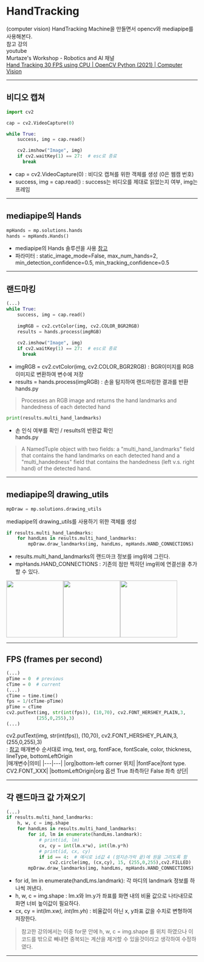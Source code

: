 # HandTracking
(computer vision) HandTracking Machine을 만들면서 opencv와 mediapipe를 사용해본다.  
참고 강의  
youtube   
Murtaze's Workshop - Robotics and AI 채널  
[Hand Tracking 30 FPS using CPU | OpenCV Python (2021) | Computer Vision]( https://www.youtube.com/watch?v=NZde8Xt78Iw&t=10s)
___

## 비디오 캡쳐
```python
import cv2

cap = cv2.VideoCapture(0)

while True:
    success, img = cap.read()

    cv2.imshow("Image", img)
    if cv2.waitKey(1) == 27:  # esc로 종료
      break
```
- cap = cv2.VideoCapture(0) : 비디오 캡쳐를 위한 객체를 생성 (0은 웹캠 번호)
- success, img = cap.read() : success는 비디오를 제대로 읽었는지 여부, img는 프레임

---
## mediapipe의 Hands
```python
mpHands = mp.solutions.hands
hands = mpHands.Hands()
```
- mediapipe의 Hands 솔루션을 사용 [참고](https://google.github.io/mediapipe/solutions/hands.html)
- 파라미터 : static_image_mode=False, max_num_hands=2, min_detection_confidence=0.5, min_tracking_confidence=0.5
___
## 랜드마킹
```python
(...)
while True:
    success, img = cap.read()
    
    imgRGB = cv2.cvtColor(img, cv2.COLOR_BGR2RGB)
    results = hands.process(imgRGB)
    
    cv2.imshow("Image", img)
    if cv2.waitKey(1) == 27:  # esc로 종료
      break
```
- imgRGB = cv2.cvtColor(img, cv2.COLOR_BGR2RGB) : BGR이미지를 RGB이미지로 변환하여 변수에 저장
- results = hands.process(imgRGB) : 손을 탐지하여 랜드마킹한 결과를 반환
hands.py
> Processes an RGB image and returns the hand landmarks and handedness of each detected hand
```python
print(results.multi_hand_landmarks)
```
- 손 인식 여부를 확인 / results의 반환값 확인  
hands.py
> A NamedTuple object with two fields: a "multi_hand_landmarks" field that
      contains the hand landmarks on each detected hand and a "multi_handedness"
      field that contains the handedness (left v.s. right hand) of the detected
      hand.
___
## mediapipe의 drawing_utils
```python
mpDraw = mp.solutions.drawing_utils
```
mediapipe의 drawing_utils를 사용하기 위한 객체를 생성
```python
if results.multi_hand_landmarks:
    for handLms in results.multi_hand_landmarks:
        mpDraw.draw_landmarks(img, handLms, mpHands.HAND_CONNECTIONS)
```
- results.multi_hand_landmarks의 랜드마크 정보를 img위에 그린다.  
- mpHands.HAND_CONNECTIONS : 기존의 점만 찍히던 img위에 연결선을 추가 할 수 있다.

<img src="https://user-images.githubusercontent.com/57162448/131523401-59ea8a2d-fee3-4ed5-a0c6-dab5625f3ccf.png" height="150" ><img height="150" src="https://user-images.githubusercontent.com/57162448/131523436-21c4100b-2f1a-4044-b725-a798dcee36e5.png"><img height="150" src="https://user-images.githubusercontent.com/57162448/131523460-a02aa764-49fb-4953-ab29-e07ba83bbe86.png">
___
## FPS (frames per second)
```python
(...)
pTime = 0  # previous
cTime = 0  # current
(...)
cTime = time.time()
fps = 1/(cTime-pTime)
pTime = cTime
cv2.putText(img, str(int(fps)), (10,70), cv2.FONT_HERSHEY_PLAIN,3,
           (255,0,255),3)
(...)
```
cv2.putText(img, str(int(fps)), (10,70), cv2.FONT_HERSHEY_PLAIN,3,(255,0,255),3)  
: [참고](https://www.geeksforgeeks.org/python-opencv-cv2-puttext-method/)
매개변수 순서대로 img, text, org, fontFace, fontScale, color, thickness, lineType, bottomLeftOrigin  
|매개변수|의미|
|---|---|
|org|bottom-left corner 위치|
|fontFace|font type. CV2.FONT_XXX|
|bottomLeftOrigin|org 옵션 True 좌측하단 False 좌측 상단|
___
## 각 랜드마크 값 가져오기
```python
(...)
if results.multi_hand_landmarks:
    h, w, c = img.shape
    for handLms in results.multi_hand_landmarks:
        for id, lm in enumerate(handLms.landmark):
            # print(id, lm)
            cx, cy = int(lm.x*w), int(lm.y*h)
            # print(id, cx, cy)
            if id == 4:  # 예시로 id값 4 (엄지손가락 끝)에 원을 그리도록 함
                cv2.circle(img, (cx,cy), 15, (255,0,255),cv2.FILLED)
        mpDraw.draw_landmarks(img, handLms, mpHands.HAND_CONNECTIONS)
```
- for id, lm in enumerate(handLms.landmark): 각 마디의 landmark 정보를 하나씩 꺼낸다.
- h, w, c = img.shape : lm.x와 lm.y가 좌표를 화면 내의 비율 값으로 나타내므로 화면 너비 높이값이 필요하다.
- cx, cy = int(lm.x*w), int(lm.y*h) : 비율값이 아닌 x, y좌표 값을 수치로 변형하여 저장한다.
> 참고한 강의에서는 이중 for문 안에 h, w, c = img.shape 를 위치 하였으나 이 코드를 밖으로 빼내면 중복되는 계산을 제거할 수 있을것이라고 생각하여 수정하였다.

___
